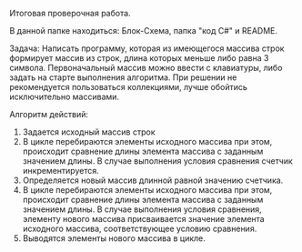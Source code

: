 Итоговая проверочная работа.

В данной папке находиться: Блок-Схема, папка "код C#" и README.

Задача: Написать программу, которая из имеющегося массива строк формирует массив из строк, длина которых
меньше либо равна 3 символа. Первоначальный массив можно ввести с клавиатуры, либо задать на старте
выполнения алгоритма. При решении не рекомендуется пользоваться коллекциями, лучше обойтись
исключительно массивами.

Алгоритм действий:
1) Задается исходный массив строк
2) В цикле перебираются элементы исходного массива при этом, происходит сравнение длины элемента массива с заданным значением длины. В случае выполнения условия сравнения счетчик инкрементируется.
3) Определяется новый массив длинной равной значению счетчика.
4) В цикле перебираются элементы исходного массива при этом, происходит сравнение длины элемента массива с заданным значением длины. В случае выполнения условия сравнения, элементу нового массива присваивается значение элемента исходного массива, соответствующее условию сравнения.
5) Выводятся элементы нового массива в цикле.
